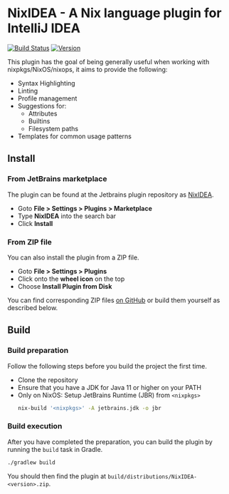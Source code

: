 # NixIDEA - A Nix language plugin for IntelliJ IDEA

[![Build Status](https://github.com/NixOS/nix-idea/actions/workflows/build.yml/badge.svg?branch=master)][build-status]
[![Version](https://img.shields.io/jetbrains/plugin/v/nix-idea)][marketplace]

<!-- Plugin description -->

This plugin has the goal of being generally useful when working with nixpkgs/NixOS/nixops, it aims
to provide the following:

* Syntax Highlighting
* Linting
* Profile management
* Suggestions for:
    * Attributes
    * Builtins
    * Filesystem paths
* Templates for common usage patterns

<!-- Plugin description end -->

## Install

### From JetBrains marketplace

The plugin can be found at the Jetbrains plugin repository as
[NixIDEA][marketplace].

* Goto **File > Settings > Plugins > Marketplace**
* Type **NixIDEA** into the search bar
* Click **Install**

### From ZIP file

You can also install the plugin from a ZIP file.

* Goto **File > Settings > Plugins**
* Click onto the **wheel icon** on the top
* Choose **Install Plugin from Disk**

You can find corresponding ZIP files [on GitHub][releases] or build them
yourself as described below.

## Build

### Build preparation

Follow the following steps before you build the project the first time.

* Clone the repository
* Ensure that you have a JDK for Java 11 or higher on your PATH
* Only on NixOS: Setup JetBrains Runtime (JBR) from `<nixpkgs>`
  ```sh
  nix-build '<nixpkgs>' -A jetbrains.jdk -o jbr
  ```

### Build execution

After you have completed the preparation, you can build the plugin by
running the `build` task in Gradle.

```sh
./gradlew build
```

You should then find the plugin at
`build/distributions/NixIDEA-<version>.zip`.


[build-status]:
<https://github.com/NixOS/nix-idea/actions/workflows/build.yml?query=branch%3Amaster>
"Latest builds at GitHub Actions"
[marketplace]:
<https://plugins.jetbrains.com/plugin/8607-nixidea/>
"NixIDEA on JetBrains Marketplace"
[releases]:
<https://github.com/NixOS/nix-idea/releases>
"Releases · NixOS/nix-idea"
